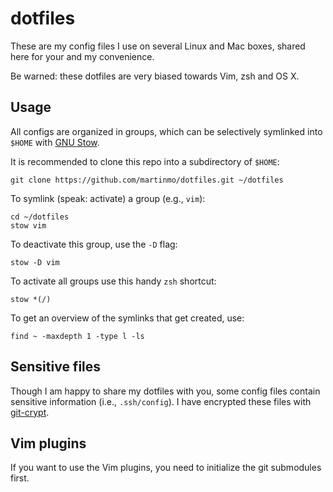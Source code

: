 # dotfiles

These are my config files I use on several Linux and Mac boxes, shared here for
your and my convenience.

Be warned: these dotfiles are very biased towards Vim, zsh and OS X.

## Usage

All configs are organized in groups, which can be selectively symlinked into `$HOME`
with [GNU Stow](https://www.gnu.org/software/stow/stow.html).

It is recommended to clone this repo into a subdirectory of `$HOME`:

    git clone https://github.com/martinmo/dotfiles.git ~/dotfiles

To symlink (speak: activate) a group (e.g., `vim`):

    cd ~/dotfiles
    stow vim

To deactivate this group, use the `-D` flag:

    stow -D vim

To activate all groups use this handy `zsh` shortcut:

    stow *(/)

To get an overview of the symlinks that get created, use:

    find ~ -maxdepth 1 -type l -ls


## Sensitive files

Though I am happy to share my dotfiles with you, some config files contain
sensitive information (i.e., `.ssh/config`). I have encrypted these files with
[git-crypt](https://github.com/AGWA/git-crypt).


## Vim plugins

If you want to use the Vim plugins, you need to initialize the git submodules first.
